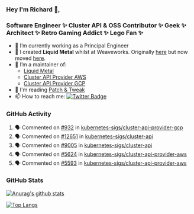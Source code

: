 ### Hey I'm Richard 👋, 

<h3 align="left">Software Engineer ✨ Cluster API & OSS Contributor ✨ Geek ✨ Architect ✨ Retro Gaming Addict ✨ Lego Fan ✨</h3>

- 🔭 I’m currently working as a Principal Engineer
- 📯 I created **Liquid Metal** whilst at Weaveworks. Originally [here](https://github.com/weaveworks-liquidmetal) but now moved [here](https://github.com/liquidmetal-dev).
- 👯 I’m a maintainer of:
  -  [Liquid Metal](https://github.com/liquidmetal-dev)
  -  [Cluster API Provider AWS](https://github.com/kubernetes-sigs/cluster-api-provider-aws)
  -  [Cluster API Provider GCP](https://github.com/kubernetes-sigs/cluster-api-provider-gcp)
- 💬 I'm reading [Patch & Tweak](https://bjooks.com/products/patch-tweak-exploring-modular-synthesis)
- 📫 How to reach me: [![Twitter Badge](https://img.shields.io/badge/-@fruit_case-00acee?style=flat&logo=Twitter&logoColor=white)](https://twitter.com/intent/follow?screen_name=fruit_case "Follow on Twitter")

### GitHub Activity 

<!--START_SECTION:activity-->
1. 🗣 Commented on [#932](https://github.com/kubernetes-sigs/cluster-api-provider-gcp/pull/932#issuecomment-3214840692) in [kubernetes-sigs/cluster-api-provider-gcp](https://github.com/kubernetes-sigs/cluster-api-provider-gcp)
2. 🗣 Commented on [#12651](https://github.com/kubernetes-sigs/cluster-api/pull/12651#issuecomment-3214304158) in [kubernetes-sigs/cluster-api](https://github.com/kubernetes-sigs/cluster-api)
3. 🗣 Commented on [#9005](https://github.com/kubernetes-sigs/cluster-api/issues/9005#issuecomment-3214300703) in [kubernetes-sigs/cluster-api](https://github.com/kubernetes-sigs/cluster-api)
4. 🗣 Commented on [#5624](https://github.com/kubernetes-sigs/cluster-api-provider-aws/pull/5624#issuecomment-3210047319) in [kubernetes-sigs/cluster-api-provider-aws](https://github.com/kubernetes-sigs/cluster-api-provider-aws)
5. 🗣 Commented on [#5593](https://github.com/kubernetes-sigs/cluster-api-provider-aws/issues/5593#issuecomment-3210043502) in [kubernetes-sigs/cluster-api-provider-aws](https://github.com/kubernetes-sigs/cluster-api-provider-aws)
<!--END_SECTION:activity-->

### GitHub Stats

[![Anurag's github stats](https://github-readme-stats.vercel.app/api?username=richardcase&count_private=true&show_icons=true)](https://github.com/anuraghazra/github-readme-stats)

[![Top Langs](https://github-readme-stats.vercel.app/api/top-langs/?username=richardcase&hide=html&layout=compact)](https://github.com/anuraghazra/github-readme-stats)
